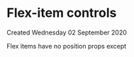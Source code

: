 # Flex-item controls
Created Wednesday 02 September 2020

Flex items have no position props except

